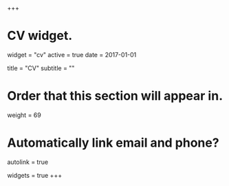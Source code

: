+++
# CV widget.
widget = "cv"
active = true
date = 2017-01-01

title = "CV"
subtitle = ""

# Order that this section will appear in.
weight = 69

# Automatically link email and phone?
autolink = true

widgets = true
+++
